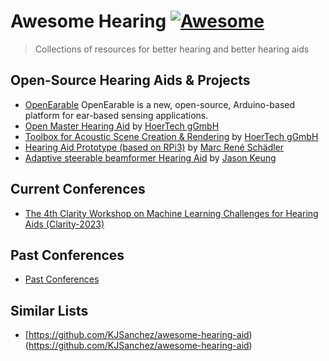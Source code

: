 <!-- lint ignore awesome-git-repo-age -->

# Awesome Hearing [![Awesome](https://cdn.rawgit.com/sindresorhus/awesome/d7305f38d29fed78fa85652e3a63e154dd8e8829/media/badge.svg)](https://github.com/sindresorhus/awesome)

<!-- Uncomment the awesome badge when the repository is added to awesome main list.
[![Awesome](https://awesome.re/badge-flat.svg)](https://awesome.re)
-->

> Collections of resources for better hearing and better hearing aids

## Open-Source Hearing Aids & Projects

- [OpenEarable](https://open-earable.teco.edu/) OpenEarable is a new, open-source, Arduino-based platform for ear-based sensing applications.
- [Open Master Hearing Aid](https://github.com/HoerTech-gGmbH/openMHA) by [HoerTech gGmbH](http://www.hoertech.de/)
- [Toolbox for Acoustic Scene Creation & Rendering](https://github.com/HoerTech-gGmbH/tascar) by [HoerTech gGmbH](http://www.hoertech.de/)
- [Hearing Aid Prototype (based on RPi3)](https://github.com/m-r-s/hearingaid-prototype) by [Marc René Schädler](https://vibrosonic.de)
- [Adaptive steerable beamformer Hearing Aid](https://github.com/Jk4818/openMHA-HA-System) by [Jason Keung](http://jkeung.tech/)

## Current Conferences

- [The 4th Clarity Workshop on Machine Learning Challenges for Hearing Aids (Clarity-2023)](https://claritychallenge.org/clarity2023-workshop/)

## Past Conferences

- [Past Conferences](ARCHIVE.md#Conferences)

## Similar Lists

- [https://github.com/KJSanchez/awesome-hearing-aid)(https://github.com/KJSanchez/awesome-hearing-aid)
